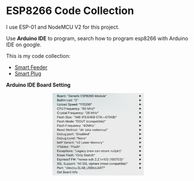 # ESP8266 Code Collection

I use ESP-01 and NodeMCU V2 for this project.

Use **Arduino IDE** to program, search how to program esp8266 with Arduino IDE on google.

This is my code collection:

- [Smart Feeder](https://github.com/ariyanki/esp8266/tree/master/feeding_timer)
- [Smart Plug](https://github.com/ariyanki/esp8266/tree/master/smart_plug)

**Arduino IDE Board Setting**
<p align="center">
  <img src="https://raw.githubusercontent.com/ariyanki/esp8266/master/Docs/image/board-setting.png" width="250" title="hover text">
</p>
